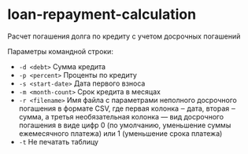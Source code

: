 # loan-repayment-calculation
Расчет погашения долга по кредиту с учетом досрочных погашений

Параметры командной строки:
* `-d <debt>` Сумма кредита
* `-p <percent>` Проценты по кредиту
* `-s <start-date>` Дата первого взноса
* `-m <month-count>` Срок кредита в месяцах
* `-r <filename>` Имя файла с параметрами неполного досрочного погашения в формате CSV, где первая колонка ‒ дата, вторая ‒ сумма, а третья необязательная колонка — вид досрочного погашения в виде цифр 0 (по умолчанию, уменьшение суммы ежемесячного платежа) или 1 (уменьшение срока платежа)
* `-t` Не печатать таблицу
